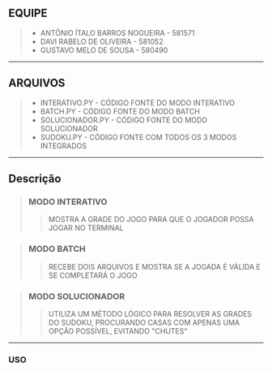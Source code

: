 ## EQUIPE
> - ANTÔNIO ÍTALO BARROS NOGUEIRA - 581571
> - DAVI RABELO DE OLIVEIRA - 581052
> - GUSTAVO MELO DE SOUSA - 580490

---

## ARQUIVOS
> - INTERATIVO.PY - CÓDIGO FONTE DO MODO INTERATIVO
> - BATCH.PY - CÓDIGO FONTE DO MODO BATCH
> - SOLUCIONADOR.PY - CÓDIGO FONTE DO MODO SOLUCIONADOR
> - SUDOKU.PY - CÓDIGO FONTE COM TODOS OS 3 MODOS INTEGRADOS

---

## Descrição
> ### MODO INTERATIVO
> > MOSTRA A GRADE DO JOGO PARA QUE O JOGADOR POSSA JOGAR NO TERMINAL

> ### MODO BATCH
> > RECEBE DOIS ARQUIVOS E MOSTRA SE A JOGADA É VÁLIDA E SE COMPLETARÁ O JOGO

> ### MODO SOLUCIONADOR
> > UTILIZA UM MÉTODO LÓGICO PARA RESOLVER AS GRADES DO SUDOKU, PROCURANDO CASAS COM APENAS UMA OPÇÃO POSSÍVEL, EVITANDO "CHUTES"

---

### USO
